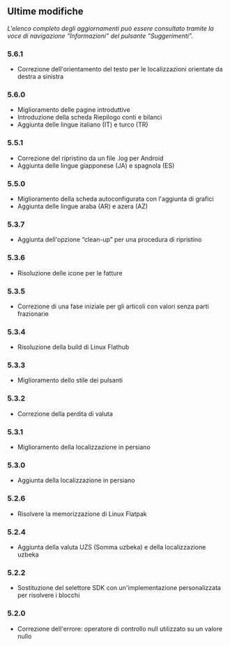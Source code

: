 ## Ultime modifiche

_L'elenco completo degli aggiornamenti può essere consultato tramite la voce di navigazione “Informazioni” del 
pulsante “Suggerimenti”._

### 5.6.1
- Correzione dell'orientamento del testo per le localizzazioni orientate da destra a sinistra 

### 5.6.0
- Miglioramento delle pagine introduttive
- Introduzione della scheda Riepilogo conti e bilanci
- Aggiunta delle lingue italiano (IT) e turco (TR)

### 5.5.1
- Correzione del ripristino da un file .log per Android
- Aggiunta delle lingue giapponese (JA) e spagnola (ES)

### 5.5.0
- Miglioramento della scheda autoconfigurata con l'aggiunta di grafici
- Aggiunta delle lingue araba (AR) e azera (AZ)

### 5.3.7
- Aggiunta dell'opzione “clean-up” per una procedura di ripristino  

### 5.3.6
- Risoluzione delle icone per le fatture

### 5.3.5
- Correzione di una fase iniziale per gli articoli con valori senza parti frazionarie

### 5.3.4
- Risoluzione della build di Linux Flathub

### 5.3.3
- Miglioramento dello stile dei pulsanti

### 5.3.2
- Correzione della perdita di valuta

### 5.3.1
- Miglioramento della localizzazione in persiano

### 5.3.0
- Aggiunta della localizzazione in persiano

### 5.2.6
- Risolvere la memorizzazione di Linux Flatpak

### 5.2.4
- Aggiunta della valuta UZS (Somma uzbeka) e della localizzazione uzbeka

### 5.2.2
- Sostituzione del selettore SDK con un'implementazione personalizzata per risolvere i blocchi

### 5.2.0
- Correzione dell'errore: operatore di controllo null utilizzato su un valore nullo

